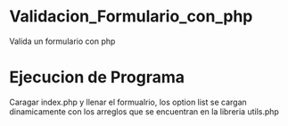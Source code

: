 # Validacion_Formulario_con_php
Valida un formulario con php

# Ejecucion de Programa

Caragar index.php y llenar el formualrio, los option list se cargan dinamicamente
con los arreglos que se encuentran en la libreria utils.php
